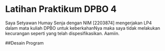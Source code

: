# Latihan Praktikum DPBO 4
Saya Setyawan Humay Senja dengan NIM [2203874] mengerjakan LP4
dalam mata kuliah DPBO untuk keberkahanNya maka saya tidak
melakukan kecurangan seperti yang telah dispesifikasikan. Aamiin.

##Desain Program
